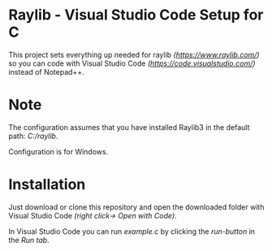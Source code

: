 # Raylib - Visual Studio Code Setup for C
This project sets everything up needed for raylib *(https://www.raylib.com/)* so you can code with Visual Studio Code *(https://code.visualstudio.com/)* instead of Notepad++.

# Note
The configuration assumes that you have installed Raylib3 in the default path: *C:/raylib*.

Configuration is for Windows.

# Installation
Just download or clone this repository and open the downloaded folder with Visual Studio Code *(right click-> Open with Code)*.

In Visual Studio Code you can run *example.c* by clicking the *run-button* in the *Run tab*.
